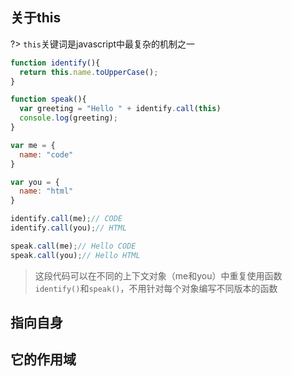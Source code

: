 ## 关于this

?> `this`关键词是javascript中最复杂的机制之一

```js
function identify(){
  return this.name.toUpperCase();
}

function speak(){
  var greeting = "Hello " + identify.call(this)
  console.log(greeting);
}

var me = {
  name: "code"
}

var you = {
  name: "html"
}

identify.call(me);// CODE
identify.call(you);// HTML

speak.call(me);// Hello CODE
speak.call(you);// Hello HTML
```

> 这段代码可以在不同的上下文对象（me和you）中重复使用函数 `identify()`和`speak()`，不用针对每个对象编写不同版本的函数

## 指向自身


## 它的作用域
